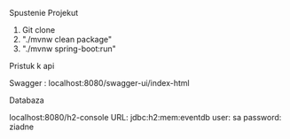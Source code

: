 Spustenie Projekut
1. Git clone <url>
2. "./mvnw clean package"
3. "./mvnw spring-boot:run"

Pristuk k api

Swagger :
localhost:8080/swagger-ui/index-html

Databaza

localhost:8080/h2-console
URL: jdbc:h2:mem:eventdb
user: sa
password: ziadne
